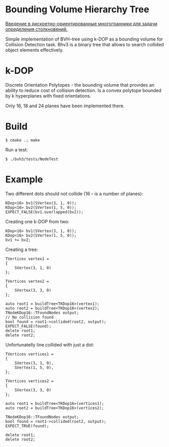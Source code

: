 # Bounding Volume Hierarchy Tree

[Введение в дискретно-ориентированные многогранники для задачи определения столкновений.](http://habrahabr.ru/post/257339/)

Simple implementation of BVH-tree using k-DOP as a bounding volume for Collision Detection task.
Bhv3 is a binary tree that allows to search collided object elements effectively.

# k-DOP

Discrete Orientation Polytopes - the bounding volume that provides an ability to reduce cost of collision detection. Is a convex polytope bounded by k hyperplanes with fixed orientations.

Only 16, 18 and 24 planes have been implemented there.

# Build

    $ cmake .; make

Run a test:

    $ ./bvh3/tests/NodeTest
  
# Example

Two different dots should not collide (16 - is a number of planes):

    KDop<16> bv1(SVertex(3, 1, 0));
    KDop<16> bv2(SVertex(1, 5, 0));
    EXPECT_FALSE(bv1.overlapped(bv2));

Creating one k-DOP from two:

    KDop<16> bv1(SVertex(3, 1, 0));
    KDop<16> bv2(SVertex(1, 5, 0));
    bv1 += bv2;
    
Creating a tree:

    TVertices vertex1 =
    {
        SVertex(3, 1, 0)
    };
    
    TVertices vertex2 =
    {
        SVertex(3, 3, 0)
    };
    
    auto root1 = buildTree<TKDop16>(vertex1);
    auto root2 = buildTree<TKDop16>(vertex2);
    TNodeKDop16::TFoundNodes output;
    // No collision found
    bool found = root1->collided(root2, output);
    EXPECT_FALSE(found);
    delete root1;
    delete root2;

Unfortunatelly line collided with just a dot:

    TVertices vertices1 =
    {
        SVertex(3, 1, 0),
        SVertex(1, 5, 0),
    };
    
    TVertices vertices2 =
    {
        SVertex(3, 3, 0)
    };
    
    auto root1 = buildTree<TKDop16>(vertices1);
    auto root2 = buildTree<TKDop16>(vertices2);
    
    TNodeKDop16::TFoundNodes output;
    bool found = root1->collided(root2, output);
    EXPECT_TRUE(found);

    delete root1;
    delete root2;
